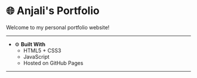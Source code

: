 # 🌐 Anjali's Portfolio

Welcome to my personal portfolio website!


---
 
- ⚙️ **Built With**  
  - HTML5 + CSS3  
  - JavaScript 
  - Hosted on GitHub Pages

---
